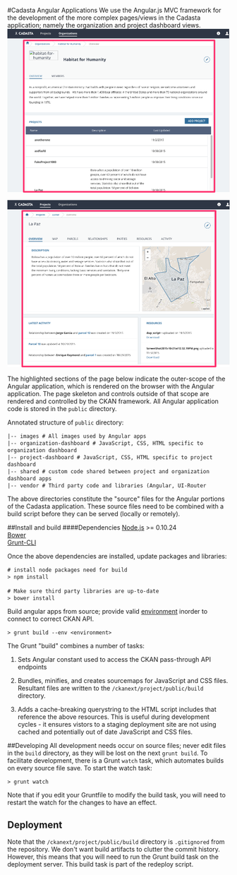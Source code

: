 #Cadasta Angular Applications
We use the Angular.js MVC framework for the development of the more complex pages/views in the Cadasta application; namely the organization and project dashboard views.
![Organization dashboard](https://github.com/Cadasta/ckanext-project/blob/master/docs/organization-dashboard.png?raw=true)

![Project dashboard](https://github.com/Cadasta/ckanext-project/blob/master/docs/project-dashboard.png?raw=true)

The highlighted sections of the page below indicate the outer-scope of the Angular application, which is rendered on the browser with the Angular application. The page skeleton and controls outside of that scope are rendered and controlled by the CKAN framework. All Angular application code is stored in the `public` directory.

Annotated structure of `public` directory:  


    |-- images # All images used by Angular apps
    |-- organization-dashboard # JavaScript, CSS, HTML specific to organization dashboard
    |-- project-dashboard # JavaScript, CSS, HTML specific to project dashboard
    |-- shared # custom code shared between project and organization dashboard apps
    |-- vendor # Third party code and libraries (Angular, UI-Router
    

The above directories constitute the "source" files for the Angular portions of the Cadasta application.  These source files need to be combined with a build script before they can be served (locally or remotely). 

##Install and build
####Dependencies
[Node.js](https://nodejs.org/en/) >= 0.10.24  
[Bower](http://bower.io/)  
[Grunt-CLI](https://github.com/gruntjs/grunt-cli)

Once the above dependencies are installed, update packages and libraries:


    # install node packages need for build
    > npm install
    
    # Make sure third party libraries are up-to-date
    > bower install
    
    
Build angular apps from source; provide valid [environment](https://github.com/Cadasta/ckanext-project/blob/master/environment-settings.js) inorder to connect to correct CKAN API.

    > grunt build --env <environment>
    
The Grunt "build" combines a number of tasks:  

1) Sets Angular constant used to access the CKAN pass-through API endpoints  

2) Bundles, minifies, and creates sourcemaps for JavaScript and CSS files. Resultant files are written to the `/ckanext/project/public/build` directory.

3) Adds a cache-breaking querystring to the HTML script includes that reference the above resources.  This is useful during development cycles - it ensures vistors to a staging deployment site are not using cached and potentially out of date JavaScript and CSS files.  
  
##Developing
All development needs occur on source files; never edit files in the `build` directory, as they will be lost on the next `grunt build`. To facilitate development, there is a Grunt `watch` task, which automates builds on every source file save.  To start the watch task:

    > grunt watch
    
Note that if you edit your Gruntfile to modify the build task, you will need to restart the watch for the changes to have an effect.


## Deployment

Note that the  `/ckanext/project/public/build` directory is `.gitignored` from the repository.  We don't want build artifacts to clutter the commit history. However, this means that you will need to run the Grunt build task on the deployment server.  This build task is part of the redeploy script.
